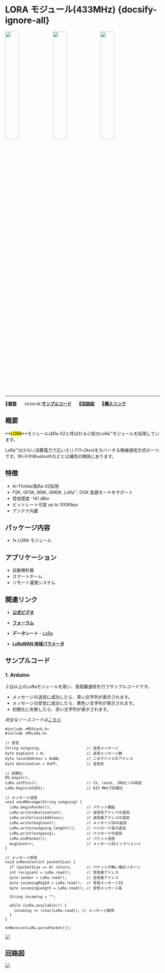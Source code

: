 # LORA モジュール(433MHz) {docsify-ignore-all}

<img src="assets/img/product_pics/module/module_lora_01.png" width="30%" height="30%"> <img src="assets/img/product_pics/module/module_lora_02.png" width="30%" height="30%"> <img src="assets/img/product_pics/module/module_lora_03.png" width="30%" height="30%">

***

:memo:**[概要](#概要)**&nbsp;&nbsp;&nbsp;&nbsp;&nbsp;&nbsp;:octocat:**[サンプルコード](#サンプルコード)**&nbsp;&nbsp;&nbsp;&nbsp;&nbsp;&nbsp;:electric_plug:**[回路図](#回路図)**&nbsp;&nbsp;&nbsp;&nbsp;&nbsp;&nbsp;🛒**[購入リンク](https://www.aliexpress.com/store/product/M5Stack-Official-Stock-Offer-LoRa-Module-for-ESP32-DIY-Development-Kit-Wireless-433MHz-Built-in-Antenna/3226069_32839736315.html?spm=2114.12010615.8148356.22.25e96be7xE1y22.html)**

## 概要

**<mark>LORA</mark>**モジュールはRa-02と呼ばれる小型のLoRa™モジュールを採用しています。

LoRa™は少ない消費電力で広いエリア(1~2km)をカバーする無線通信方式の一つです。Wi-FiやBluetoothなどとは補完の関係にあります。

## 特徴

- Ai-Thinker製Ra-02採用
- FSK, GFSK, MSK, GMSK, LoRa™, OOK 変調モードをサポート
- 受信感度 -141 dBm
- ビットレート可変 up to 300Kbps
- アンテナ内蔵

## パッケージ内容

- 1x LORA モジュール

## アプリケーション

- 自動検針器
- スマートホーム
- リモート灌漑システム

## 関連リンク

- **[公式ビデオ](https://www.youtube.com/channel/UCozgFVglWYQXbvTmGyS739w)**

- **[フォーラム](http://forum.m5stack.com/)**

- **データシート** - [LoRa](http://wiki.ai-thinker.com/lora)

- **[LoRaWAN 地域パラメータ](https://lora-alliance.org/sites/default/files/2018-04/lorawantm_regional_parameters_v1.1rb_-_final.pdf)**

<!-- ?> **メモ** もしあなたのLCD画面が表示されない場合は、以下のソースのように``m5.begin()``の前にGPIO5をプルアップする２行を追加してみてください。GPIO5がLoRaモジュールのNSSピンに接続されている為、GPIO５をプルアップする必要があります。

```arduino
    pinMode(5,OUTPUT);
    digitalWrite(5,HIGH);
    m5.begin();
``` -->

## サンプルコード

### 1. Arduino

２台以上のLoRaモジュールを用い、長距離通信を行うサンプルコードです。
- メッセージの送信に成功したら、青い文字列が表示されます。
- メッセージの受信に成功したら、黄色い文字列が表示されます。
- 初期化に失敗したら、赤い文字列が表示されます。

*完全なソースコードは[こちら](https://github.com/m5stack/M5-ProductExampleCodes/tree/master/Module/LORA/Arduino)*

```arduino
#include <M5Stack.h>
#include <M5LoRa.h>

// 宣言
String outgoing;                     // 送信メッセージ
byte msgCount = 0;                   // 送信メッセージ数
byte localAddress = 0xBB;            // このデバイスのアドレス
byte destination = 0xFF;             // 送信先

// 初期化
M5.begin();
LoRa.setPins();                      // CS, reset, IRQピンの設定
LoRa.begin(433E6);                   // 915 MHzで初期化

// メッセージ送信
void sendMessage(String outgoing) {
  LoRa.beginPacket();                // パケット開始
  LoRa.write(destination);           // 送信先アドレスの追加
  LoRa.write(localAddress);          // 送信者アドレスの追加
  LoRa.write(msgCount);              // メッセージIDの追加
  LoRa.write(outgoing.length());     // ペイロード長の追加
  LoRa.print(outgoing);              // ペイロードの追加
  LoRa.endPacket();                  // パケット送信
  msgCount++;                        // メッセージIDインクリメント
}

// メッセージ受信
void onReceive(int packetSize) {
  if (packetSize == 0) return;       // パケットが無い場合リターン
  int recipient = LoRa.read();       // 受信者アドレス
  byte sender = LoRa.read();         // 送信者アドレス
  byte incomingMsgId = LoRa.read();  // 受信メッセージID
  byte incomingLength = LoRa.read(); // 受信メッセージ長

  String incoming = "";

  while (LoRa.available()) {
    incoming += (char)LoRa.read(); // メッセージ取得
  }
}

onReceive(LoRa.parsePacket());
```

<img src="assets/img/product_pics/module/module_example/LORA/example_module_lora_02.png">

## 回路図

<img src="assets/img/product_pics/module/lora_sch.png">
